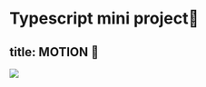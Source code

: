 # Typescript mini project🌟

## title: MOTION 🎁

![](https://images.velog.io/images/april_5/post/7d428780-870b-44f6-94ec-62c27abe08f1/motion.gif)
